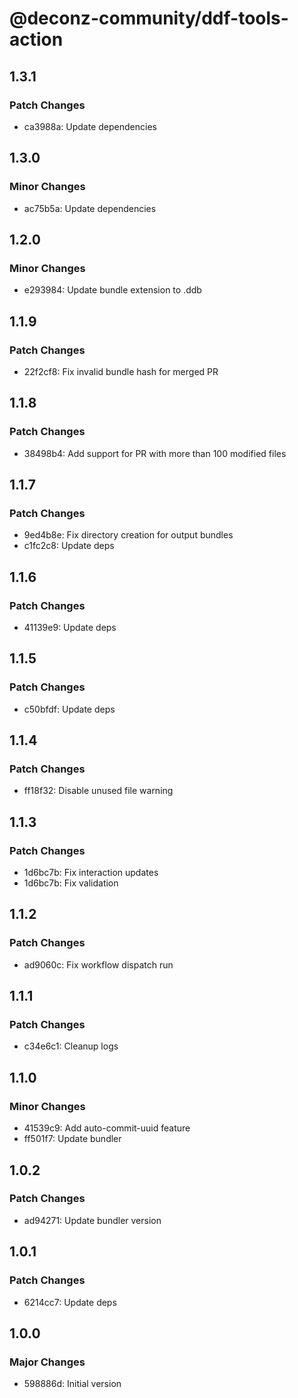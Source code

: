 # @deconz-community/ddf-tools-action

## 1.3.1

### Patch Changes

- ca3988a: Update dependencies

## 1.3.0

### Minor Changes

- ac75b5a: Update dependencies

## 1.2.0

### Minor Changes

- e293984: Update bundle extension to .ddb

## 1.1.9

### Patch Changes

- 22f2cf8: Fix invalid bundle hash for merged PR

## 1.1.8

### Patch Changes

- 38498b4: Add support for PR with more than 100 modified files

## 1.1.7

### Patch Changes

- 9ed4b8e: Fix directory creation for output bundles
- c1fc2c8: Update deps

## 1.1.6

### Patch Changes

- 41139e9: Update deps

## 1.1.5

### Patch Changes

- c50bfdf: Update deps

## 1.1.4

### Patch Changes

- ff18f32: Disable unused file warning

## 1.1.3

### Patch Changes

- 1d6bc7b: Fix interaction updates
- 1d6bc7b: Fix validation

## 1.1.2

### Patch Changes

- ad9060c: Fix workflow dispatch run

## 1.1.1

### Patch Changes

- c34e6c1: Cleanup logs

## 1.1.0

### Minor Changes

- 41539c9: Add auto-commit-uuid feature
- ff501f7: Update bundler

## 1.0.2

### Patch Changes

- ad94271: Update bundler version

## 1.0.1

### Patch Changes

- 6214cc7: Update deps

## 1.0.0

### Major Changes

- 598886d: Initial version
